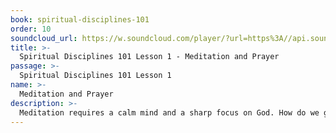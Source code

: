 ```yaml
---
book: spiritual-disciplines-101
order: 10
soundcloud_url: https://w.soundcloud.com/player/?url=https%3A//api.soundcloud.com/tracks/
title: >-
  Spiritual Disciplines 101 Lesson 1 - Meditation and Prayer
passage: >-
  Spiritual Disciplines 101 Lesson 1
name: >-
  Meditation and Prayer
description: >-
  Meditation requires a calm mind and a sharp focus on God. How do we get quiet and listen? Why pray? If Jesus prayed, it must be important for us to pray.
---
```


